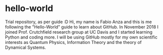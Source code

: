 # hello-world
Trial repository, as per guide :D
Hi, my name is Fabio Anza and this is me following the "Hello-World" guide to learn about GitHub. In November 2018 I joined Prof. Crutchfield research group at UC Davis and I started learning Python and coding more.
I will be using GitHub mostly for my own scientific interests as Quantum Physics, Information Theory and the theory of Dynamical Systems.
